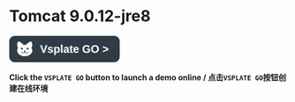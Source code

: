 # Tomcat 9.0.12-jre8

<a href="https://www.vsplate.com/?docker-compose=https://github.com/vsplate/dcenvs/tomcat/9.0.12-jre8"><img alt="VSPLATE GO" src="https://raw.githubusercontent.com/vsplate/images/master/vsgo_btn.png" width="200px"></a>

**Click the `VSPLATE GO` button to launch a demo online / 点击`VSPLATE GO`按钮创建在线环境**